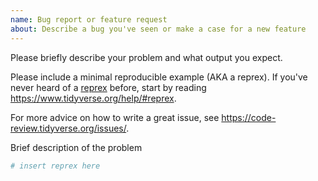```yaml
---
name: Bug report or feature request
about: Describe a bug you've seen or make a case for a new feature
---
```


Please briefly describe your problem and what output you expect. 

Please include a minimal reproducible example (AKA a reprex). If you've never heard of a [reprex](http://reprex.tidyverse.org/) 
before, start by reading <https://www.tidyverse.org/help/#reprex>.

For more advice on how to write a great issue, see <https://code-review.tidyverse.org/issues/>.

Brief description of the problem

```r
# insert reprex here
```
